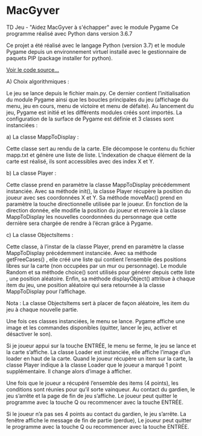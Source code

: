 # MacGyver
TD Jeu - "Aidez MacGyver à s'échapper"  avec le module Pygame
Ce programme réalisé avec Python dans version 3.6.7


Ce projet a été réalisé avec le langage Python (version 3.7) et le module Pygame depuis un environnement virtuel installé avec le gestionnaire de paquets PIP (package installer for python).

[Voir le code source...](https://github.com/athd33/MacGyver-Openclassroom)

A) Choix algorithmiques :

Le jeu se lance depuis le fichier main.py. Ce dernier contient l’initialisation du module Pygame ainsi que les boucles principales du jeu (affichage du menu, jeu en cours, menu de victoire et menu de défaite). 
Au lancement du jeu, Pygame est initié et les différents modules créés sont importés. La configuration de la surface de Pygame est définie et 3 classes sont instanciées :

a) La classe MappToDisplay :

Cette classe sert au rendu de la carte. Elle décompose le contenu du fichier mapp.txt et génère une liste de liste. L’indexation de chaque élément de la carte est réalisé, ils sont accessibles avec des index X et Y. 

b) La classe Player :

Cette classe prend en paramètre la classe MappToDisplay précédemment instanciée. Avec sa méthode init(), la classe Player récupère la position du joueur avec ses coordonnées X et Y. Sa méthode moveMac() prend en paramètre la touche directionnelle utilisée par le joueur. En fonction de la direction donnée, elle modifie la position du joueur et renvoie à la classe MappToDisplay les nouvelles coordonnées du personnage que cette dernière sera chargée de rendre à l’écran grâce à Pygame.

c) La classe ObjectsItems :

Cette classe, à l’instar de la classe Player, prend en paramètre la classe MappToDisplay précédemment instanciée. Avec sa méthode getFreeCases() , elle créé une liste qui contient l’ensemble des positions libres sur la carte (non occupées par un mur ou personnage). Le module Random et sa méthode choice() sont utilisés pour générer depuis cette liste , une position aléatoire. 
Enfin, sa méthode displayObject() attribue à chaque item du jeu, une position aléatoire qui sera retournée à la classe MappToDisplay pour l’affichage.

Nota : La classe ObjectsItems sert à placer de façon aléatoire, les item du jeu à chaque nouvelle partie.

Une fois ces classes instanciées, le menu se lance. Pygame affiche une image et les commandes disponibles (quitter, lancer le jeu, activer et désactiver le son). 

Si je joueur appui sur la touche ENTRÉE, le menu se ferme, le jeu se lance et la carte s’affiche. La classe Loader est instanciée, elle affiche l’image d’un loader en haut de la carte. Quand le joueur récupère un item sur la carte, la classe Player indique à la classe Loader que le joueur a marqué 1 point supplémentaire. Il change alors d’image à afficher.

Une fois que le joueur a récupéré l’ensemble des items (4 points), les conditions sont réunies pour qu’il sorte vainqueur. Au contact du gardien, le jeu s’arrête et la page de fin de jeu s’affiche. Le joueur peut quitter le programme avec la touche Q ou recommencer avec la touche ENTRÉE.

Si le joueur n’a pas ses 4 points au contact du gardien, le jeu s’arrête. La fenêtre affiche le message de fin de partie (perdue),  Le joueur peut quitter le programme avec la touche Q ou recommencer avec la touche ENTRÉE.
